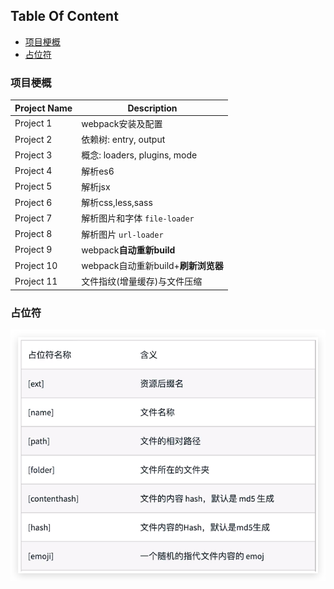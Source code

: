 <!-- START doctoc generated TOC please keep comment here to allow auto update -->
<!-- DON'T EDIT THIS SECTION, INSTEAD RE-RUN doctoc TO UPDATE -->
## Table Of Content

- [项目梗概](#%E9%A1%B9%E7%9B%AE%E6%A2%97%E6%A6%82)
- [占位符](#%E5%8D%A0%E4%BD%8D%E7%AC%A6)

<!-- END doctoc generated TOC please keep comment here to allow auto update -->


### 项目梗概
| Project Name | Description                         |
| ------------ | ----------------------------------- |
| Project 1    | webpack安装及配置                   |
| Project 2    | 依赖树: entry, output               |
| Project 3    | 概念: loaders, plugins, mode        |
| Project 4    | 解析es6                             |
| Project 5    | 解析jsx                             |
| Project 6    | 解析css,less,sass                   |
| Project 7    | 解析图片和字体 `file-loader `       |
| Project 8    | 解析图片 `url-loader  `             |
| Project 9    | webpack**自动重新build**            |
| Project 10   | webpack自动重新build+**刷新浏览器** |
| Project 11   | 文件指纹(增量缓存)与文件压缩        |

### 占位符
<div><img src="img/2019-12-13-22-12-59.png"></div>